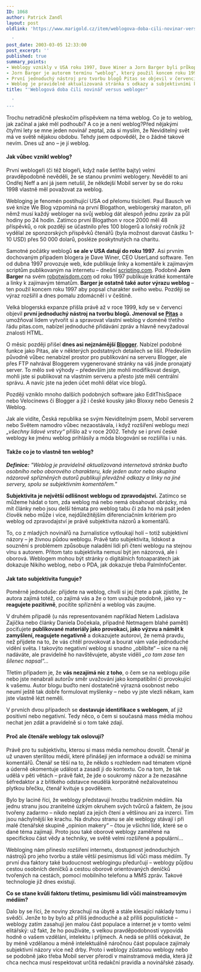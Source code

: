 ```yaml
---
ID: 1068
author: Patrick Zandl
layout: post
oldlink: 'https://www.marigold.cz/item/weblogova-doba-cili-novinar-versus-webloger

  '
post_date: 2003-03-05 12:33:00
post_excerpt: ''
published: true
summary_points:
- Weblogy vznikly v USA roku 1997, Dave Winer a Jorn Barger byli průkopníci.
- Jorn Barger je autorem termínu "weblog", který použil koncem roku 1997.
- První jednoduchý nástroj pro tvorbu blogů Pitas se objevil v červenci 1999.
- Weblog je pravidelně aktualizovaná stránka s odkazy a subjektivními komentáři.
title: "'Weblogová doba čili novinář versus webloger"

  '
---
```


Trochu netradičně přeskočím příspěvkem na téma weblog. Co je to weblog, jak začínal a jaké měl podhoubí? A co je a není weblog?<!--more-->Před nějakými čtyřmi lety se mne jeden novinář zeptal, zda si myslím, že Neviditelný svět má ve světě nějakou obdobu. Tehdy jsem odpověděl, že o žádné takové nevím. Dnes už ano &#8211; je jí weblog. 
<H4>Jak vůbec vznikl weblog? </H4>
<p>
První weblogeři (či též blogeři, když naše šetříte bajty) velmi pravděpodobně nevěděli, že se stanou prvními weblogery. Nevěděl to ani Ondřej Neff a ani já jsem netušil, že někdejší Mobil server by se do roku 1998 vlastně měl považovat za weblog. 
<p>
Webloging je fenomén postihující USA od přelomu tisíciletí. Paul Bausch ve své knize We Blog vzpomíná na první Blogathon, weblogerský maraton, při němž musí každý webloger na svůj weblog dát alespoň jednu zpráv za půl hodiny po 24 hodin. Zatímco první Blogathon v roce 2000 měl 48 příspěvků, o rok později se účastnilo přes 100 blogerů a loňský ročník již vydělal ze sponzorských příspěvků čtenářů (byla možnost darovat částku 1-10 USD) přes 50 000 dolarů, posléze poskytnutých na charitu. 
<p>
Samotné počátky weblogů <STRONG>se ale v USA datují do roku 1997</STRONG>. Asi prvním dochovaným případem blogera je Dave Winer, CEO UserLand software. Ten od dubna 1997 provozuje web, kde publikuje linky a komentáře k zajímavým scriptům publikovaným na internetu &#8211; dnešní <A href="http://www.scripting.com/" target=_blank>scripting.com</A>. Podobně <STRONG>Jorn Barger</STRONG> na svém <A href="http://www.robotwisdom.com/">robotwisdom.com</A> od roku 1997 publikuje krátké komentáře a linky k zajímavým tématům. <STRONG>Barger je ostatně také autor výrazu weblog</STRONG> &#8211; ten použil koncem roku 1997 aby popsal charakter svého webu. Později se výraz rozšířil a dnes pomalu zdomácněl i v češtině. 
<p>
Velká blogerská expanze přišla právě až v roce 1999, kdy se v červenci objevil <STRONG>první jednoduchý nástroj na tvorbu blogů. Jmenoval se </STRONG><A href="http://www.pitas.com/" target=_blank><STRONG>Pitas</STRONG></A> a umožňoval lidem vytvořit si a spravovat vlastní weblog v doméně třetího řádu pitas.com, nabízel jednoduché přidávání zpráv a hlavně nevyžadoval znalosti HTML. 
<p>
O měsíc později přišel <STRONG>dnes asi nejznámější <A href="http://www.blogger.com/">Blogger</A></STRONG>. Nabízel podobné funkce jako Pitas, ale v některých podstatných detailech se lišil. Především původně vůbec nenabízel prostor pro publikování na serveru Blogger, ale přes FTP nahrával Bloggerem vygenerované stránky na váš jinde pronajatý server. To mělo své výhody &#8211; především jste mohli modifikovat design, mohli jste si publikovat na vlastním serveru a přesto jste měli centrální správu. A navíc jste na jeden účet mohli dělat více blogů. 
<p>
Později vzniklo mnoho dalších podobných software jako EditThisSpace nebo Velocinews či Blogger a již i české kousky jako Bloxxy nebo Genesis 2 Weblog. 
<p>
Jak ale vidíte, Česká republika se svým Neviditelným psem, Mobil serverem nebo Světem namodro vůbec nezaostávala, i když rozšíření weblogu mezi <EM>&#8222;všechny lidové vrstvy&#8220;</EM> přišlo až v roce 2002. Tehdy se i první české weblogy ke jménu weblog prihlásily a móda blogování se rozšířila i u nás. 
<H4>Takže co je to vlastně ten weblog? </H4>
<p>
<EM><STRONG>Definice:</STRONG> "Weblog je pravidelně aktualizovaná internetová stránka buďto osobního nebo oborového charakteru, kde jeden autor nebo skupina názorově spřízněných autorů publikují převážně odkazy a linky na jiné servery, spolu se subjektivním komentářem."</EM> 
<p>
<STRONG>Subjektivita je největší odlišnost weblogu od zpravodajství.</STRONG> Zatímco se můžeme hádat o tom, zda weblog má nebo nemá obsahovat obrázky, má mít články nebo jsou delší témata pro weblog tabu či zda ho má psát jeden člověk nebo může i více, nejdůležitějším diferenciačním kritériem pro weblog od zpravodajství je právě subjektivita názorů a komentářů. 
<p>
To, co z mladých novinářů na žurnalistice vytloukají holí &#8211; totiž subjektivní názory &#8211; je živnou půdou weblogu. Právě tato subjektivita, lidskost a souznění s problémem způsobuje naladění lidí při čtení weblogu na stejnou vlnu s autorem. Přitom tato subjektivita nemusí být jen názorová, ale i oborová. Weblogem mohou být stránky o digitálních fotoaparátech jak dokazuje Nikiho weblog, nebo o PDA, jak dokazuje třeba PalmInfoCenter. 
<H4>Jak tato subjektivita funguje?</H4>
<p>
Poměrně jednoduše: přijdete na weblog, chvíli si jej čtete a pak zjistíte, že autora zajímá totéž, co zajímá vás a že o tom uvažuje podobně, jako vy &#8211; <STRONG>reagujete pozitivně</STRONG>, pocítíte spříznění a weblog vás zaujme. 
<p>
V druhém případě (u nás representovaném například Netem Ladislava Zajíčka nebo články Daniela Dočekala, případně Netmagem blahé paměti) pociťujete <STRONG>publikované materiály jako provokaci, jako výzvu a námět k zamyšlení, reagujete negativně</STRONG> a dokazujete autorovi, že nemá pravdu, než přijdete na to, že vás chtěl provokovat a bourat vám vaše jednoduché vidění světa. I takovýto negativní weblog si snadno &#8222;oblíbíte&#8220; &#8211; sice na něj nadáváte, ale pravidelně ho navštěvujete, abyste viděli <EM>&#8222;co tam zase ten šílenec napsal&#8220;...</EM> 
<p>
Třetím případem je, že <STRONG>vás nezajímá nic z toho</STRONG>, o čem se na weblogu píše nebo jste nenabrali autorův směr uvažování jako kompatibilní či provokující k vašemu. Autor blogu buďto není dostatečně výrazná osobnost nebo neumí ještě tak dobře formulovat myšlenky &#8211; nebo vy jste vlezli někam, kam jste vlastně lézt neměli. 
<p>
V prvních dvou případech se <STRONG>dostavuje identifikace s weblogem</STRONG>, ať již positivní nebo negativní. Tedy něco, o čem si současná mass média mohou nechat jen zdát a pravidelně si o tom také zdají. 
<H4>Proč ale čtenáře weblogy tak oslovují? </H4>
<p>
Právě pro tu subjektivitu, kterou si mass média nemohou dovolit. Čtenář je už unaven sterilitou médií, které přinášejí jen informace a odváží se minima komentářů. Čtenář se těší na to, že někdo s rozhledem nad tématem vtipně a úderně okomentuje událost a zasadí ji do kontextu. Co na tom, že tak udělá v pěti větách &#8211; právě fakt, že jde o soukromý názor a že nezasáhne šéfredaktor a z břitkého odstavce neudělá korporátně nežalovatelnou plytkou břečku, čtenář kvituje s povděkem. 
<p>
Bylo by laciné říci, že weblogy představují hrozbu tradičním médiím. Na jednu stranu jsou zranitelné úzkým okruhem svých tvůrců a faktem, že jsou tvořeny zadarmo &#8211; nikdo neplatí za jejich čtení a většinou ani za inzerci. Tím jsou náchylnější ke krachu. Na druhou stranu se ale weblogy stávají i při malé čtenářské skupině &#8222;opinion makery&#8220; &#8211; čtou je všichni lidé, které se o dané téma zajímají. Proto jsou také oborové weblogy zaměřené na specifickou část vědy a techniky, ve světě velmi rozšířené a populární... 
<p>
Webloging nám přineslo rozšíření internetu, dostupnost jednoduchých nástrojů pro jeho tvorbu a stále větší pesimismus lidí vůči mass médiím. Ty první dva faktory také budoucnost weblogingu předurčují &#8211; weblogy půjdou cestou osobních deníčků a cestou oborově orientovaných deníčků tvořených na cestách, pomocí mobilního telefonu a MMS zpráv. Takové technologie již dnes existují. 
<p>
<STRONG>Co se stane kvůli faktoru třetímu, pesimismu lidí vůči mainstreamovým médiím?</STRONG> 
<p>
Dalo by se říci, že noviny zkrachují na úbytě a stále klesající náklady tomu i svědčí. Jenže to by bylo až příliš jednoduché a až příliš populistické &#8211; weblogy zatím zasahují jen malou část populace a internet je v tomto velmi elitářský: už fakt, že ho používáte, s velkou pravděpodobností vypovídá hodně o vašem vzdělání, intelektu i příjmech. A nedá se příliš očekávat, že by méně vzdělanou a méně intelektuálně náročnou část populace zajímaly subjektivní názory více než drby. Proto i weblogy zůstanou weblogy nebo se podobně jako třeba Mobil server přerodí v mainstramová média, která již chca nechca musí respektovat určitá redakční pravidla a novinářské zásady. </p>